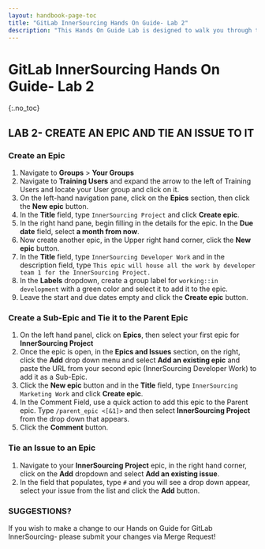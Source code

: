 ```yaml
---
layout: handbook-page-toc
title: "GitLab InnerSourcing Hands On Guide- Lab 2"
description: "This Hands On Guide Lab is designed to walk you through the lab exercises used in the GitLab InnerSourcing course."
---
```

# GitLab InnerSourcing Hands On Guide- Lab 2
{:.no_toc}

## LAB 2- CREATE AN EPIC AND TIE AN ISSUE TO IT

### Create an Epic 
1. Navigate to **Groups** > **Your Groups** 
2. Navigate to **Training Users** and expand the arrow to the left of Training Users and locate your User group and click on it.  
3. On the left-hand navigation pane, click on the **Epics** section, then click the **New epic** button. 
4. In the **Title** field, type `InnerSourcing Project` and click **Create epic**.  
5. In the right hand pane, begin filling in the details for the epic. In the **Due date** field, select **a month from now**.  
6. Now create another epic, in the Upper right hand corner, click the **New epic** button. 
7. In the **Title** field, type `InnerSourcing Developer Work` and in the description field, type `This epic will house all the work by developer team 1 for the InnerSourcing Project.` 
8. In the **Labels** dropdown, create a group label for `working::in development` with a green color and select it to add it to the epic.  
9. Leave the start and due dates empty and click the **Create epic** button. 

### Create a Sub-Epic and Tie it to the Parent Epic 
1. On the left hand panel, click on **Epics**, then select your first epic for **InnerSourcing Project** 
2. Once the epic is open, in the **Epics and Issues** section, on the right, click the **Add** drop down menu and select **Add an existing epic** and paste the URL from your second epic (InnerSourcing Developer Work) to add it as a Sub-Epic.  
3. Click the **New epic** button and in the **Title** field, type `InnerSourcing Marketing Work` and click **Create epic**.  
4. In the Comment Field, use a quick action to add this epic to the Parent epic. Type `/parent_epic <[&1​]>` and then select **InnerSourcing Project** from the drop down that appears.  
5. Click the **Comment** button. 

### Tie an Issue to an Epic 
1. Navigate to your **InnerSourcing Project** epic, in the right hand corner, click on the **Add** dropdown and select **Add an existing issue**.  
2. In the field that populates, type `#` and you will see a drop down appear, select your issue from the list and click the **Add** button.  

### SUGGESTIONS?

If you wish to make a change to our Hands on Guide for GitLab InnerSourcing- please submit your changes via Merge Request!


